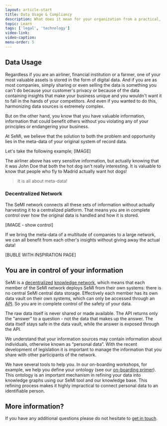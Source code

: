 ```yaml
---
layout: article-start
title: Data Usage & Compliancy
description: What does it mean for your organization from a practical, safety and compliance point of view when you use SeMI?
topic: Learn
tags: ['legal', 'technology']
video-link: 
video-caption: 
menu-order: 5
---
```


## Data Usage

Regardless if you are an airliner, financial institution or a farmer, one of your most valuable assets is stored in the form of digital data. And if you are as most companies, simply sharing or even selling the data is something you can't do because your customer's privacy or because of the data containing insights that make your business unique and you wouldn't want it to fall in the hands of your competitors. And even if you wanted to do this, harmonizing data sources is extremely complex.

But on the other hand, you know that you have valuable information, information that could benefit others without you violating any of your principles or endangering your business.

At SeMI, we believe that the solution to both the problem and opportunity lies in the meta-data of your original system of record data.

Let's take the following example;
[IMAGE]

The airliner above has very sensitive information, but actually knowing that it was John Doe that both the hot dog isn't really interesting. It is valuable to know that people who fly to Madrid actually want hot dogs!

> It is all about meta-data!

### Decentralized Network

The SeMI network connects all these sets of information without actually harvesting it to a centralized platform. That means you are in complete control over how the original data is handled and how it is stored.

[IMAGE - show control]

If we bring the meta-data of a multitude of companies to a large network, we can all benefit from each other's insights without giving away the actual data!

[BUBLE WITH INSPIRATION PAGE]

## You are in control of your information

SeMI is a [decentralized](/nomenclature/#dn) [knowledge network](/nomenclature/#kn), which means that each member of the SeMI network deploys SeMI from their own systems: there is no central SeMI central data storage. Effectively each member has its own data vault on their own systems, which can only be accessed through an [API](/nomenclature/#api). So you are in complete control of the safety of your data.

The raw data itself is never shared or made available.  The API returns only the "answer" to a question - not the data that makes up the answer. The data itself stays safe in the data vault, while the answer is exposed through the API. 

We understand that your information sources may contain information about individuals, otherwise known as “personal data”. With the recent development of legislation it is important to manage the information that you share with other participants of the network. 

We have several tools to help you. In our on-boarding workshops, for example, we help you define your ontology (see our [on-boarding primer](/knowledge-base/start/onboarding-brief/)). This ontology is an important mechanism in refining your data into knowledge graphs using our SeMI tool and our knowledge base. This refining process makes it highly impractical to connect personal data to an identifiable person.

## More information?
If you have any additional questions please do not hesitate to [get in touch](/contact/).
